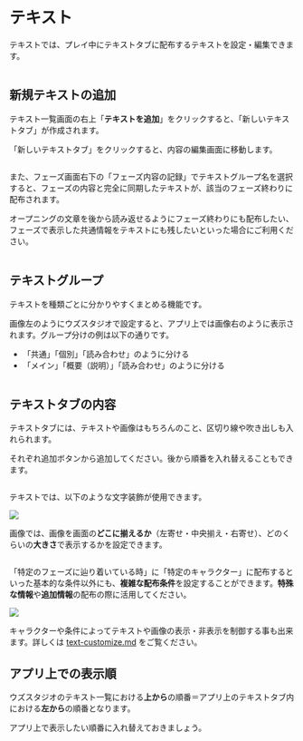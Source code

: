 # テキスト

テキストでは、プレイ中にテキストタブに配布するテキストを設定・編集できます。

<figure><img src="../packages/ja/.gitbook/assets/image (200).png" alt=""><figcaption></figcaption></figure>



## 新規テキストの追加

テキスト一覧画面の右上「**テキストを追加**」をクリックすると、「新しいテキストタブ」が作成されます。

「新しいテキストタブ」をクリックすると、内容の編集画面に移動します。

<figure><img src="../packages/ja/.gitbook/assets/image (5).png" alt=""><figcaption></figcaption></figure>



また、フェーズ画面右下の「フェーズ内容の記録」でテキストグループ名を選択すると、フェーズの内容と完全に同期したテキストが、該当のフェーズ終わりに配布されます。

オープニングの文章を後から読み返せるようにフェーズ終わりにも配布したい、フェーズで表示した共通情報をテキストにも残したいといった場合にご利用ください。

<figure><img src="../packages/ja/.gitbook/assets/image (201).png" alt=""><figcaption></figcaption></figure>



## テキストグループ

テキストを種類ごとに分かりやすくまとめる機能です。

画像左のようにウズスタジオで設定すると、アプリ上では画像右のように表示されます。グループ分けの例は以下の通りです。

* 「共通」「個別」「読み合わせ」のように分ける
* 「メイン」「概要（説明）」「読み合わせ」のように分ける

<figure><img src="../packages/ja/.gitbook/assets/image (202).png" alt=""><figcaption></figcaption></figure>



## テキストタブの内容

テキストタブには、テキストや画像はもちろんのこと、区切り線や吹き出しも入れられます。

それぞれ追加ボタンから追加してください。後から順番を入れ替えることもできます。

<figure><img src="../packages/ja/.gitbook/assets/image (91).png" alt=""><figcaption></figcaption></figure>

テキストでは、以下のような文字装飾が使用できます。

![](../packages/ja/images/giron3.png)



画像では、画像を画面の**どこに揃えるか**（左寄せ・中央揃え・右寄せ）、どのくらいの**大きさ**で表示するかを設定できます。

<figure><img src="../packages/ja/.gitbook/assets/image (92).png" alt=""><figcaption></figcaption></figure>

「特定のフェーズに辿り着いている時」に「特定のキャラクター」に配布するといった基本的な条件以外にも、**複雑な配布条件**を設定することができます。**特殊な情報**や**追加情報**の配布の際に活用してください。

![](<../packages/ja/.gitbook/assets/スクリーンショット 2024-02-20 19.16.46.png>)



キャラクターや条件によってテキストや画像の表示・非表示を制御する事も出来ます。詳しくは [text-customize.md](../advanced/text-customize.md "mention") をご覧ください。



## アプリ上での表示順

ウズスタジオのテキスト一覧における**上から**の順番＝アプリ上のテキストタブ内における**左から**の順番となります。

アプリ上で表示したい順番に入れ替えておきましょう。

<figure><img src="../packages/ja/.gitbook/assets/image (6).png" alt=""><figcaption></figcaption></figure>
